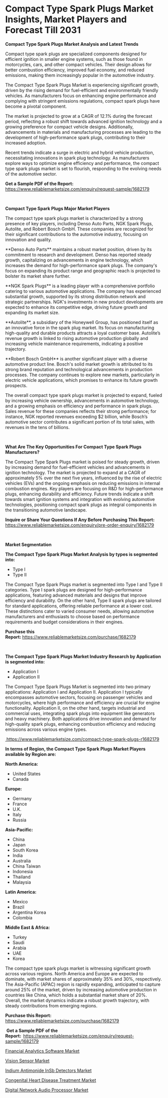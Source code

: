 <p><h1>Compact Type Spark Plugs Market Insights, Market Players and Forecast Till 2031</h1></p><p><strong>Compact Type Spark Plugs Market Analysis and Latest Trends</strong></p>
<p><p>Compact type spark plugs are specialized components designed for efficient ignition in smaller engine systems, such as those found in motorcycles, cars, and other compact vehicles. Their design allows for better combustion efficiency, improved fuel economy, and reduced emissions, making them increasingly popular in the automotive industry. </p><p>The Compact Type Spark Plugs Market is experiencing significant growth, driven by the rising demand for fuel-efficient and environmentally friendly vehicles. As manufacturers focus on enhancing engine performance and complying with stringent emissions regulations, compact spark plugs have become a pivotal component. </p><p>The market is projected to grow at a CAGR of 12.1% during the forecast period, reflecting a robust shift towards advanced ignition technology and a growing preference for compact vehicle designs. Additionally, advancements in materials and manufacturing processes are leading to the development of high-performance spark plugs, contributing to their increased adoption. </p><p>Recent trends indicate a surge in electric and hybrid vehicle production, necessitating innovations in spark plug technology. As manufacturers explore ways to optimize engine efficiency and performance, the compact type spark plugs market is set to flourish, responding to the evolving needs of the automotive sector.</p></p>
<p><strong>Get a Sample PDF of the Report:&nbsp;</strong> <a href="https://www.reliablemarketsize.com/enquiry/request-sample/1682179?utm_campaign=1404&utm_medium=2&utm_source=Github&utm_content=ia&utm_term=01102024&utm_id=compact-type-spark-plugs">https://www.reliablemarketsize.com/enquiry/request-sample/1682179</a></p>
<p>&nbsp;</p>
<p><strong>Compact Type Spark Plugs Major Market Players</strong></p>
<p><p>The compact type spark plugs market is characterized by a strong presence of key players, including Denso Auto Parts, NGK Spark Plugs, Autolite, and Robert Bosch GmbH. These companies are recognized for their significant contributions to the automotive industry, focusing on innovation and quality.</p><p>**Denso Auto Parts** maintains a robust market position, driven by its commitment to research and development. Denso has reported steady growth, capitalizing on advancements in engine technology, which increases the demand for high-performance spark plugs. The company's focus on expanding its product range and geographic reach is projected to bolster its market share further.</p><p>**NGK Spark Plugs** is a leading player with a comprehensive portfolio catering to various automotive applications. The company has experienced substantial growth, supported by its strong distribution network and strategic partnerships. NGK's investments in new product developments are expected to enhance its competitive edge, driving future growth and expanding its market size.</p><p>**Autolite**, a subsidiary of the Honeywell Group, has positioned itself as an innovative force in the spark plug market. Its focus on manufacturing high-quality and durable products attracts a loyal customer base. Autolite’s revenue growth is linked to rising automotive production globally and increasing vehicle maintenance requirements, indicating a positive trajectory.</p><p>**Robert Bosch GmbH** is another significant player with a diverse automotive product line. Bosch's solid market growth is attributed to its strong brand reputation and technological advancements in production processes. The company continues to explore new markets, particularly in electric vehicle applications, which promises to enhance its future growth prospects.</p><p>The overall compact type spark plugs market is projected to expand, fueled by increasing vehicle ownership, advancements in automotive technology, and a growing emphasis on efficiency and performance in spark plugs. Sales revenue for these companies reflects their strong performance; for instance, NGK reported revenues exceeding $2 billion, while Bosch’s automotive sector contributes a significant portion of its total sales, with revenues in the tens of billions.</p></p>
<p>&nbsp;</p>
<p><strong>What Are The Key Opportunities For Compact Type Spark Plugs Manufacturers?</strong></p>
<p><p>The Compact Type Spark Plugs market is poised for steady growth, driven by increasing demand for fuel-efficient vehicles and advancements in ignition technology. The market is projected to expand at a CAGR of approximately 5% over the next five years, influenced by the rise of electric vehicles (EVs) and the ongoing emphasis on reducing emissions in internal combustion engines. Key players are focusing on R&D for high-performance plugs, enhancing durability and efficiency. Future trends indicate a shift towards smart ignition systems and integration with evolving automotive technologies, positioning compact spark plugs as integral components in the transitioning automotive landscape.</p></p>
<p><strong>Inquire or Share Your Questions If Any Before Purchasing This Report:</strong> <a href="https://www.reliablemarketsize.com/enquiry/pre-order-enquiry/1682179?utm_campaign=1404&utm_medium=2&utm_source=Github&utm_content=ia&utm_term=01102024&utm_id=compact-type-spark-plugs">https://www.reliablemarketsize.com/enquiry/pre-order-enquiry/1682179</a></p>
<p>&nbsp;</p>
<p><strong>Market Segmentation</strong></p>
<p><strong>The Compact Type Spark Plugs Market Analysis by types is segmented into:</strong></p>
<p><ul><li>Type I</li><li>Type II</li></ul></p>
<p><p>The Compact Type Spark Plugs market is segmented into Type I and Type II categories. Type I spark plugs are designed for high-performance applications, featuring advanced materials and designs that improve efficiency and durability. On the other hand, Type II spark plugs are tailored for standard applications, offering reliable performance at a lower cost. These distinctions cater to varied consumer needs, allowing automotive manufacturers and enthusiasts to choose based on performance requirements and budget considerations in their engines.</p></p>
<p><strong>Purchase this Report:&nbsp;</strong><a href="https://www.reliablemarketsize.com/purchase/1682179?utm_campaign=1404&utm_medium=2&utm_source=Github&utm_content=ia&utm_term=01102024&utm_id=compact-type-spark-plugs">https://www.reliablemarketsize.com/purchase/1682179</a></p>
<p>&nbsp;</p>
<p><strong>The Compact Type Spark Plugs Market Industry Research by Application is segmented into:</strong></p>
<p><ul><li>Application I</li><li>Application II</li></ul></p>
<p><p>The Compact Type Spark Plugs Market is segmented into two primary applications: Application I and Application II. Application I typically encompasses automotive sectors, focusing on passenger vehicles and motorcycles, where high performance and efficiency are crucial for engine functionality. Application II, on the other hand, targets industrial and commercial uses, integrating spark plugs into equipment like generators and heavy machinery. Both applications drive innovation and demand for high-quality spark plugs, enhancing combustion efficiency and reducing emissions across various engine types.</p></p>
<p><a href="https://www.reliablemarketsize.com/compact-type-spark-plugs-r1682179?utm_campaign=1404&utm_medium=2&utm_source=Github&utm_content=ia&utm_term=01102024&utm_id=compact-type-spark-plugs">&nbsp;https://www.reliablemarketsize.com/compact-type-spark-plugs-r1682179</a></p>
<p><strong>In terms of Region, the Compact Type Spark Plugs Market Players available by Region are:</strong></p>
<p>
    <p> <strong> North America: </strong>
        <ul>
            <li>United States</li>
            <li>Canada</li>
        </ul>
        </p> 
    <p> <strong> Europe: </strong>
        <ul>
            <li>Germany</li>
            <li>France</li>
            <li>U.K.</li>
            <li>Italy</li>
            <li>Russia</li>
        </ul>
        </p> 
    <p> <strong> Asia-Pacific: </strong>
        <ul>
            <li>China</li>
            <li>Japan</li>
            <li>South Korea</li>
            <li>India</li>
            <li>Australia</li>
            <li>China Taiwan</li>
            <li>Indonesia</li>
            <li>Thailand</li>
            <li>Malaysia</li>
        </ul>
        </p> 
    <p> <strong> Latin America: </strong>
        <ul>
            <li>Mexico</li>
            <li>Brazil</li>
            <li>Argentina Korea</li>
            <li>Colombia</li>
        </ul>
        </p> 
    <p> <strong> Middle East & Africa: </strong>
        <ul>
            <li>Turkey</li>
            <li>Saudi</li>
            <li>Arabia</li>
            <li>UAE</li>
            <li>Korea</li>
        </ul>
    </p>
    </p>
<p><p>The compact type spark plugs market is witnessing significant growth across various regions. North America and Europe are expected to dominate, with market shares of approximately 35% and 30%, respectively. The Asia-Pacific (APAC) region is rapidly expanding, anticipated to capture around 25% of the market, driven by increasing automotive production in countries like China, which holds a substantial market share of 20%. Overall, the market dynamics indicate a robust growth trajectory, with steady contributions from emerging regions.</p></p>
<p><strong>Purchase this Report: </strong><a href="https://www.reliablemarketsize.com/purchase/1682179?utm_campaign=1404&utm_medium=2&utm_source=Github&utm_content=ia&utm_term=01102024&utm_id=compact-type-spark-plugs">https://www.reliablemarketsize.com/purchase/1682179</a></p>
<p>&nbsp;<strong>Get a Sample PDF of the Report:&nbsp;&nbsp;</strong><a href="https://www.reliablemarketsize.com/enquiry/request-sample/1682179?utm_campaign=1404&utm_medium=2&utm_source=Github&utm_content=ia&utm_term=01102024&utm_id=compact-type-spark-plugs">https://www.reliablemarketsize.com/enquiry/request-sample/1682179</a></p>
<p><strong></strong></p>
<p><p><a href="https://www.linkedin.com/pulse/financial-analytics-software-market-trends-focusing-insight-usuif?utm_campaign=1404&utm_medium=2&utm_source=Github&utm_content=ia&utm_term=01102024&utm_id=compact-type-spark-plugs">Financial Analytics Software Market</a></p><p><a href="https://www.linkedin.com/pulse/navigating-global-vision-sensor-market-landscape-trends-4jdcf?utm_campaign=1404&utm_medium=2&utm_source=Github&utm_content=ia&utm_term=01102024&utm_id=compact-type-spark-plugs">Vision Sensor Market</a></p><p><a href="https://issuu.com/reportprime-2/docs/indium-antimonide-insb-detectors-ma_5e2429242478c4?utm_campaign=1404&utm_medium=2&utm_source=Github&utm_content=ia&utm_term=01102024&utm_id=compact-type-spark-plugs">Indium Antimonide InSb Detectors Market</a></p><p><a href="https://www.linkedin.com/pulse/congenital-heart-disease-treatment-market-growth-outlook-from-xcfqf?utm_campaign=1404&utm_medium=2&utm_source=Github&utm_content=ia&utm_term=01102024&utm_id=compact-type-spark-plugs">Congenital Heart Disease Treatment Market</a></p><p><a href="https://issuu.com/reportprime-2/docs/digital-network-audio-processor-mar_bf7c2450663a3d?utm_campaign=1404&utm_medium=2&utm_source=Github&utm_content=ia&utm_term=01102024&utm_id=compact-type-spark-plugs">Digital Network Audio Processor Market</a></p></p>